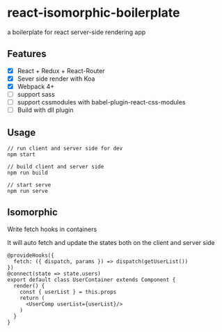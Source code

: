 # react-isomorphic-boilerplate
a boilerplate for react server-side rendering app

## Features
- [x] React + Redux + React-Router
- [x] Sever side render with Koa
- [x] Webpack 4+
- [ ] support sass
- [ ] support cssmodules with babel-plugin-react-css-modules
- [ ] Build with dll plugin

## Usage

```
// run client and server side for dev
npm start

// build client and server side
npm run build

// start serve
npm run serve
```

## Isomorphic
Write fetch hooks in containers

It will auto fetch and update the states both on the client and server side

```
@provideHooks({
  fetch: ({ dispatch, params }) => dispatch(getUserList())
})
@connect(state => state.users)
export default class UserContainer extends Component {
  render() {
    const { userList } = this.props
    return (
      <UserComp userList={userList}/>
    )
  }
}
```
